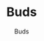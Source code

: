 ---
designer: Endless Knot
description: "Color%20Name%3A%20Ciocco%0AMaterial%3A%20Wool/Silk%0APile%3A%20CutStyle%3A%20Transitional"
image_primary: img/Ciocco-600x748.jpg
image_secondary: ../../../images/blank.png
manufacturer: Endless Knot
href: https://endlessknotrugs.com/product/buds-ciocco/
subtitle: Buds
tags: 
  - endless_knot
  - hand-knotted-rugs
title: Buds
image_thumb: img/Ciocco-300x300.jpg
category: hand-knotted-rugs
slug: /manufacturers/endless-knot/hand-knotted-rugs/endless-knot-buds
---